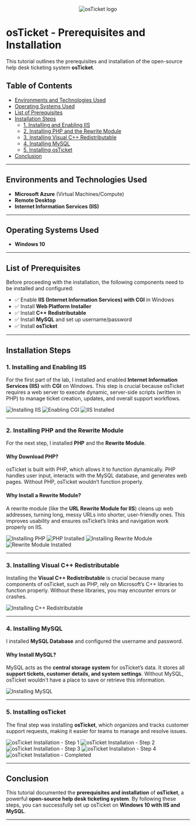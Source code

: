 <p align="center">
  <img src="https://i.imgur.com/Clzj7Xs.png" alt="osTicket logo"/>
</p>

# osTicket - Prerequisites and Installation

This tutorial outlines the prerequisites and installation of the open-source help desk ticketing system **osTicket**.

## Table of Contents
- [Environments and Technologies Used](#environments-and-technologies-used)
- [Operating Systems Used](#operating-systems-used)
- [List of Prerequisites](#list-of-prerequisites)
- [Installation Steps](#installation-steps)
  - [1. Installing and Enabling IIS](#1-installing-and-enabling-iis)
  - [2. Installing PHP and the Rewrite Module](#2-installing-php-and-the-rewrite-module)
  - [3. Installing Visual C++ Redistributable](#3-installing-visual-c-redistributable)
  - [4. Installing MySQL](#4-installing-mysql)
  - [5. Installing osTicket](#5-installing-osticket)
- [Conclusion](#conclusion)

---

## Environments and Technologies Used
- **Microsoft Azure** (Virtual Machines/Compute)
- **Remote Desktop**
- **Internet Information Services (IIS)**

---

## Operating Systems Used
- **Windows 10**

---

## List of Prerequisites
Before proceeding with the installation, the following components need to be installed and configured:
- ✅ Enable **IIS (Internet Information Services) with CGI** in Windows
- ✅ Install **Web Platform Installer**
- ✅ Install **C++ Redistributable**
- ✅ Install **MySQL** and set up username/password
- ✅ Install **osTicket**

---

## Installation Steps

### 1. Installing and Enabling IIS
For the first part of the lab, I installed and enabled **Internet Information Services (IIS)** with **CGI** on Windows. This step is crucial because osTicket requires a web server to execute dynamic, server-side scripts (written in PHP) to manage ticket creation, updates, and overall support workflows.

![Installing IIS](https://github.com/user-attachments/assets/3eace168-4fd7-4c72-8e7c-feda2a971d65)
![Enabling CGI](https://github.com/user-attachments/assets/e80ad8e2-ddd1-4820-a2d9-26d08881d3f2)
![IIS Installed](https://github.com/user-attachments/assets/4f777b0a-bcf6-470f-88d9-db60434c9052)

---

### 2. Installing PHP and the Rewrite Module
For the next step, I installed **PHP** and the **Rewrite Module**.

#### Why Download PHP?
osTicket is built with PHP, which allows it to function dynamically. PHP handles user input, interacts with the MySQL database, and generates web pages. Without PHP, osTicket wouldn’t function properly.

#### Why Install a Rewrite Module?
A rewrite module (like the **URL Rewrite Module for IIS**) cleans up web addresses, turning long, messy URLs into shorter, user-friendly ones. This improves usability and ensures osTicket’s links and navigation work properly on IIS.

![Installing PHP](https://github.com/user-attachments/assets/edd95b12-a711-4fb6-a902-b3143254ce1e)
![PHP Installed](https://github.com/user-attachments/assets/b13c6948-46a4-4269-bfdd-56b2ae066009)
![Installing Rewrite Module](https://github.com/user-attachments/assets/c637f156-29e1-4f80-81e6-3efcf1794ac2)
![Rewrite Module Installed](https://github.com/user-attachments/assets/1a50d436-0f9a-429b-be8c-09cad5dfc385)

---

### 3. Installing Visual C++ Redistributable
Installing the **Visual C++ Redistributable** is crucial because many components of osTicket, such as PHP, rely on Microsoft’s C++ libraries to function properly. Without these libraries, you may encounter errors or crashes.

![Installing C++ Redistributable](https://github.com/user-attachments/assets/eb3606d9-40d7-4bd2-a1eb-83ed9275f087)

---

### 4. Installing MySQL
I installed **MySQL Database** and configured the username and password.

#### Why Install MySQL?
MySQL acts as the **central storage system** for osTicket’s data. It stores all **support tickets, customer details, and system settings**. Without MySQL, osTicket wouldn’t have a place to save or retrieve this information.

![Installing MySQL](https://github.com/user-attachments/assets/abde783a-0218-4572-b92c-fd10d3134ee2)

---

### 5. Installing osTicket
The final step was installing **osTicket**, which organizes and tracks customer support requests, making it easier for teams to manage and resolve issues.

![osTicket Installation - Step 1](https://github.com/user-attachments/assets/d9564311-dd4c-4c21-be05-ea719440fca8)
![osTicket Installation - Step 2](https://github.com/user-attachments/assets/4639290f-e771-4a79-87c2-e4218d6b2816)
![osTicket Installation - Step 3](https://github.com/user-attachments/assets/51d8ec25-b3ef-494c-95ba-9eb6206d66f3)
![osTicket Installation - Step 4](https://github.com/user-attachments/assets/bd41655b-ce8a-4120-962c-7514829a8bb3)
![osTicket Installation - Completed](https://github.com/user-attachments/assets/e6e19e2d-77ba-44b8-b43a-19d0c6df61c3)

---

## Conclusion
This tutorial documented the **prerequisites and installation** of **osTicket**, a powerful **open-source help desk ticketing system**. By following these steps, you can successfully set up osTicket on **Windows 10 with IIS and MySQL**.


---
